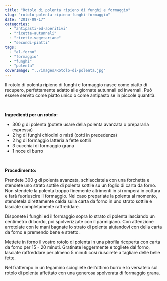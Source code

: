 ```yaml
---
title: "Rotolo di polenta ripieno di funghi e formaggio"
slug: "rotolo-polenta-ripieno-funghi-formaggio"
date: "2017-09-17"
categories: 
  - "antipasti-ed-aperitivi"
  - "ricette-autunnali"
  - "ricette-vegetariane"
  - "secondi-piatti"
tags: 
  - "al-forno"
  - "formaggio"
  - "funghi"
  - "polenta"
coverImage: "../images/Rotolo-di-polenta.jpg"
---
```


Il rotolo di polenta ripieno di funghi e formaggio nasce come piatto di recupero, perfettamente adatto alle giornate autunnali ed invernali. Può essere servito come piatto unico o come antipasto se in piccole quantità.

 

**Ingredienti per un rotolo:**

- 300 g di polenta (potete usare della polenta avanzata o prepararla espressa)
- 2 hg di funghi chiodini o misti (cotti in precedenza)
- 2 hg di formaggio latteria a fette sottili
- 3 cucchiai di formaggio grana
- 1 noce di burro

 

**Procedimento:**

Prendete 300 g di polenta avanzata, schiacciatela con una forchetta e stendete uno strato sottile di polenta sottile su un foglio di carta da forno. Non stendete la polenta troppo finemente altrimenti in si romperà in cottura e farà fuoriuscire il formaggio. Nel caso prepariate la polenta al momento, stendetela direttamente calda sulla carta da forno in uno strato sottile e lasciate completamente raffreddare.

Disponete i funghi ed il formaggio sopra lo strato di polenta lasciando un centimetro di bordo, poi spolverizzate con il parmigiano. Con attenzione arrotolate con le mani bagnate lo strato di polenta aiutandovi con della carta da forno e premendo bene e stretto.

Mettete in forno il vostro rotolo di polenta in una pirofila ricoperta con carta da forno per 15 - 20 minuti. Gratinate leggermente e togliete dal forno, lasciate raffreddare per almeno 5 minuti così riuscirete a tagliare delle belle fette.

Nel frattempo in un tegamino sciogliete dell'ottimo burro e lo versatelo sul rotolo di polenta affettato con una generosa spolverata di formaggio grana.

